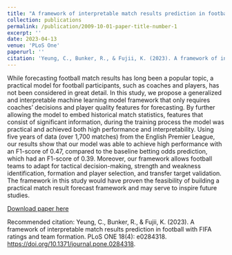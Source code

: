 ```yaml
---
title: "A framework of interpretable match results prediction in football with FIFA ratings and team formation"
collection: publications
permalink: /publication/2009-10-01-paper-title-number-1
excerpt: ''
date: 2023-04-13
venue: 'PLoS One'
paperurl: ''
citation: 'Yeung, C., Bunker, R., & Fujii, K. (2023). A framework of interpretable match results prediction in football with FIFA ratings and team formation. PLoS ONE 18(4): e0284318. https://doi.org/10.1371/journal.pone.0284318'
---
```

While forecasting football match results has long been a popular topic, a practical model for football participants, such as coaches and players, has not been considered in great detail. In this study, we propose a generalized and interpretable machine learning model framework that only requires coaches’ decisions and player quality features for forecasting. By further allowing the model to embed historical match statistics, features that consist of significant information, during the training process the model was practical and achieved both high performance and interpretability. Using five years of data (over 1,700 matches) from the English Premier League, our results show that our model was able to achieve high performance with an F1-score of 0.47, compared to the baseline betting odds prediction, which had an F1-score of 0.39. Moreover, our framework allows football teams to adapt for tactical decision-making, strength and weakness identification, formation and player selection, and transfer target validation. The framework in this study would have proven the feasibility of building a practical match result forecast framework and may serve to inspire future studies.

[Download paper here]([http://academicpages.github.io/files/paper1.pdf](https://doi.org/10.1371/journal.pone.0284318))

Recommended citation: Yeung, C., Bunker, R., & Fujii, K. (2023). A framework of interpretable match results prediction in football with FIFA ratings and team formation. PLoS ONE 18(4): e0284318. https://doi.org/10.1371/journal.pone.0284318.
